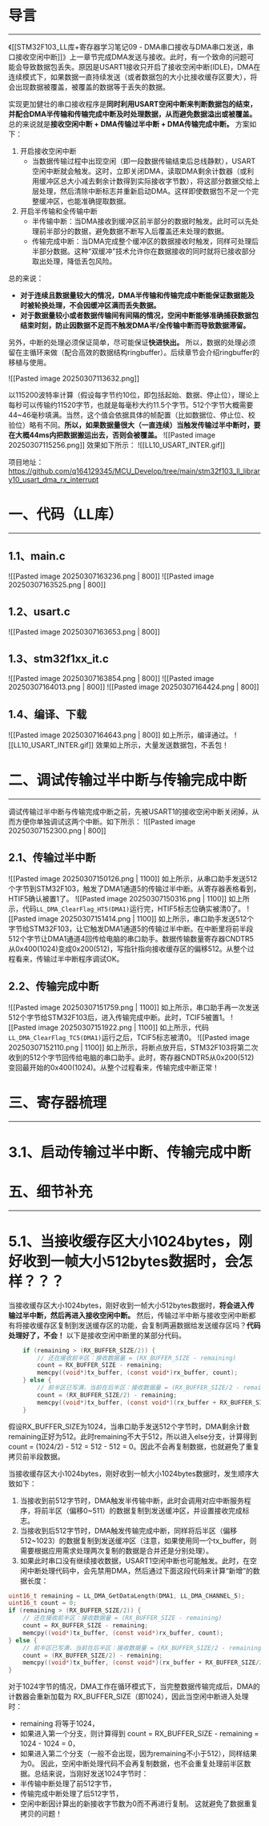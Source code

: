 # 导言
---
《[[STM32F103_LL库+寄存器学习笔记09 - DMA串口接收与DMA串口发送，串口接收空闲中断]]》上一章节完成DMA发送与接收。此时，有一个致命的问题可能会导致数据包丢失。原因是USART1接收只开启了接收空闲中断(IDLE)，DMA在连续模式下，如果数据一直持续发送（或者数据包的大小比接收缓存区要大），将会出现数据被覆盖，被覆盖的数据等于丢失的数据。

实现更加健壮的串口接收程序是**同时利用USART空闲中断来判断数据包的结束，并配合DMA半传输和传输完成中断及时处理数据，从而避免数据溢出或被覆盖。** 总的来说就是**接收空闲中断 + DMA传输过半中断 + DMA传输完成中断。** 
方案如下：
1. 开启接收空闲中断
	- 当数据传输过程中出现空闲（即一段数据传输结束后总线静默），USART空闲中断就会触发。这时，立即关闭DMA，读取DMA剩余计数器（或利用缓冲区总大小减去剩余计数得到实际接收字节数），将这部分数据交给上层处理，然后清除中断标志并重新启动DMA。这样即使数据包不足一个完整缓冲区，也能准确提取数据。
2. 开启半传输和全传输中断
	- 半传输中断：当DMA接收到缓冲区前半部分的数据时触发。此时可以先处理前半部分的数据，避免数据不断写入后覆盖还未处理的数据。
	- 传输完成中断：当DMA完成整个缓冲区的数据接收时触发，同样可处理后半部分数据。这种“双缓冲”技术允许你在数据接收的同时就将已接收部分取出处理，降低丢包风险。

总的来说：
- **对于连续且数据量较大的情况，DMA半传输和传输完成中断能保证数据能及时被轮换处理，不会因缓冲区满而丢失数据。**
- **对于数据量较小或者数据传输间有间隔的情况，空闲中断能够准确捕获数据包结束时刻，防止因数据不足而不触发DMA半/全传输中断而导致数据滞留。**

另外，中断的处理必须保证简单，尽可能保证**快进快出。** 所以，数据的处理必须留在主循环来做（配合高效的数据结构ringbuffer）。后续章节会介绍ringbuffer的移植与使用。

![[Pasted image 20250307113632.png]]

以115200波特率计算（假设每字节约10位，即包括起始、数据、停止位），理论上每秒可以传输约11520字节，也就是每毫秒大约11.5个字节。512个字节大概需要44~46毫秒填满。当然，这个值会依据具体的帧配置（比如数据位、停止位、校验位）略有不同。**所以，如果数据量很大（一直连续）当触发传输过半中断时，要在大概44ms内把数据搬运出去，否则会被覆盖。**
![[Pasted image 20250307115256.png]]
效果如下所示：
![[LL10_USART_INTER.gif]]

项目地址：https://github.com/q164129345/MCU_Develop/tree/main/stm32f103_ll_library10_usart_dma_rx_interrupt

# 一、代码（LL库）
---
## 1.1、main.c
![[Pasted image 20250307163236.png | 800]]
![[Pasted image 20250307163525.png | 800]]

## 1.2、usart.c
![[Pasted image 20250307163653.png | 800]]
## 1.3、stm32f1xx_it.c
![[Pasted image 20250307163854.png | 800]]
![[Pasted image 20250307164013.png | 800]]
![[Pasted image 20250307164424.png | 800]]

## 1.4、编译、下载
![[Pasted image 20250307164643.png | 800]]
如上所示，编译通过。
![[LL10_USART_INTER.gif]]
效果如上所示，大量发送数据包，不丢包！










# 二、调试传输过半中断与传输完成中断
---
调试传输过半中断与传输完成中断之前，先被USART1的接收空闲中断关闭掉，从而方便你单独调试这两个中断。如下所示：
![[Pasted image 20250307152300.png | 800]]
## 2.1、传输过半中断
![[Pasted image 20250307150126.png | 1100]]
如上所示，从串口助手发送512个字节到STM32F103，触发了DMA1通道5的传输过半中断。从寄存器表格看到，HTIF5确认被置1了。
![[Pasted image 20250307150316.png | 1100]]
如上所示，代码`LL_DMA_ClearFlag_HT5(DMA1)`运行完，HTIF5标志位确实被清0了。
![[Pasted image 20250307151414.png | 1100]]
如上所示，串口助手发送512个字节给STM32F103，让它触发DMA1通道5的传输过半中断。在中断里将前半段512个字节让DMA1通道4回传给电脑的串口助手。数据传输数量寄存器CNDTR5从0x400(1024)变成0x200(512)，写指针指向接收缓存区的偏移512。从整个过程看来，传输过半中断程序调试OK。

## 2.2、传输完成中断
![[Pasted image 20250307151759.png | 1100]]
如上所示，串口助手再一次发送512个字节给STM32F103后，进入传输完成中断。此时，TCIF5被置1。
![[Pasted image 20250307151922.png | 1100]]
如上所示，代码`LL_DMA_ClearFlag_TC5(DMA1)`运行之后，TCIF5标志被清0。
![[Pasted image 20250307152110.png | 1100]]
如上所示，将断点放开后，STM32F103将第二次收到的512个字节回传给电脑的串口助手。此时，寄存器CNDTR5从0x200(512)变回最开始的0x400(1024)。从整个过程看来，传输完成中断正常！

# 三、寄存器梳理
---
# 3.1、启动传输过半中断、传输完成中断











# 五、细节补充
----
# 5.1、当接收缓存区大小1024bytes，刚好收到一帧大小512bytes数据时，会怎样？？？
当接收缓存区大小1024bytes，刚好收到一帧大小512bytes数据时，**将会进入传输过半中断，然后再进入接收空闲中断。** 然后，传输过半中断与接收空闲中断都有将接收缓存区复制到发送缓存区的功能，会复制两遍数据给发送缓存区吗？**代码处理好了，不会！** 以下是接收空闲中断里的某部分代码。
```c
    if (remaining > (RX_BUFFER_SIZE/2)) {
        // 还在接收前半区：接收数据量 = (RX_BUFFER_SIZE - remaining)
        count = RX_BUFFER_SIZE - remaining;
        memcpy((void*)tx_buffer, (const void*)rx_buffer, count);
    } else {
        // 前半区已写满，当前在后半区：接收数据量 = (RX_BUFFER_SIZE/2 - remaining)
        count = (RX_BUFFER_SIZE/2) - remaining;
        memcpy((void*)tx_buffer, (const void*)(rx_buffer + RX_BUFFER_SIZE/2), count);
    }
```
假设RX_BUFFER_SIZE为1024，当串口助手发送512个字节时，DMA剩余计数remaining正好为512。此时remaining不大于512，所以进入else分支，计算得到count = (1024/2) - 512 = 512 - 512 = 0。因此不会再复制数据，也就避免了重复拷贝前半段数据。

当接收缓存区大小1024bytes，刚好收到一帧大小1024bytes数据时，发生顺序大致如下：
1. 当接收到前512字节时，DMA触发半传输中断，此时会调用对应中断服务程序，将前半区（偏移0~511）的数据复制到发送缓冲区，并设置接收完成标志。
2. 当接收到后512字节时，DMA触发传输完成中断，同样将后半区（偏移512~1023）的数据复制到发送缓冲区（注意，如果使用同一个tx_buffer，则需要根据应用需求处理两次复制的数据是合并还是分别处理）。
3. 如果此时串口没有继续接收数据，USART1空闲中断也可能触发。此时，在空闲中断处理代码中，会先禁用DMA，然后通过下面这段代码来计算“新增”的数据长度：
```c
uint16_t remaining = LL_DMA_GetDataLength(DMA1, LL_DMA_CHANNEL_5);
uint16_t count = 0;
if (remaining > (RX_BUFFER_SIZE/2)) {
    // 还在接收前半区：接收数据量 = (RX_BUFFER_SIZE - remaining)
    count = RX_BUFFER_SIZE - remaining;
    memcpy((void*)tx_buffer, (const void*)rx_buffer, count);
} else {
    // 前半区已写满，当前在后半区：接收数据量 = (RX_BUFFER_SIZE/2 - remaining)
    count = (RX_BUFFER_SIZE/2) - remaining;
    memcpy((void*)tx_buffer, (const void*)(rx_buffer + RX_BUFFER_SIZE/2), count);
}
```
对于1024字节的情况，DMA工作在循环模式下，当完整数据传输完成后，DMA的计数器会重新加载为 RX_BUFFER_SIZE（即1024），因此当空闲中断进入处理时：
- remaining 将等于1024，
- 如果进入第一个分支，则计算得到 count = RX_BUFFER_SIZE - remaining = 1024 - 1024 = 0，
- 如果进入第二个分支（一般不会出现，因为remaining不小于512），同样结果为0。
因此，空闲中断处理代码不会再复制数据，也不会重复处理前半区数据。总结来说，当刚好发送1024字节时：
- 半传输中断处理了前512字节，
- 传输完成中断处理了后512字节，
- 空闲中断因计算出的新接收字节数为0而不再进行复制。
这就避免了数据重复拷贝的问题！



